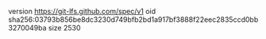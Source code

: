 version https://git-lfs.github.com/spec/v1
oid sha256:03793b856be8dc3230d749bfb2bd1a917bf3888f22eec2835ccd0bb3270049ba
size 2530
